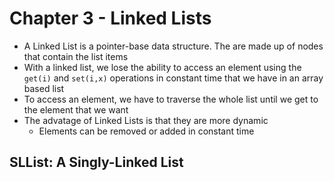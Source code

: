# Chapter 3 - Linked Lists

* A Linked List is a pointer-base data structure. The are made up of nodes that contain the list items
* With a linked list, we lose the ability to access an element using the ```get(i)``` and ```set(i,x)``` operations in constant time that we have in an array based list
* To access an element, we have to traverse the whole list until we get to the element that we want
* The advatage of Linked Lists is that they are more dynamic
  * Elements can be removed or added in constant time

## SLList: A Singly-Linked List
